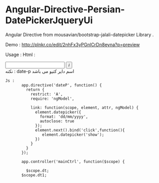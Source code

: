 # Angular-Directive-Persian-DatePickerJqueryUi
Angular Directive from mousavian/bootstrap-jalali-datepicker Library .

Demo : http://plnkr.co/edit/2nhFx3yPGnlCrDn8eyna?p=preview

Usage :
 Html :
   <div class="input-append">
               <input date-p
               id="datepicker1"
               class="input-small"
               type="text"
               ng-model="$parent.dt"
               >
               <button  class="btn" type="button" ><i class="icon-calendar">i</i></button>
           </div>
نکته :  date-p اسم دایر کتیو می باشد

    Js :
           app.directive('dateP', function() {
             return {
               restrict: 'A',
               require: 'ngModel',

               link: function(scope, element, attr, ngModel) {
                 element.datepicker({
                   format: 'dd/mm/yyyy',
                   autoclose: true
                 });
                 element.next().bind('click',function(){
                    element.datepicker('show');
                 })
               }
             }
           });

           app.controller('mainCtrl', function($scope) {

             $scope.dt;
           $scope.dt1;





